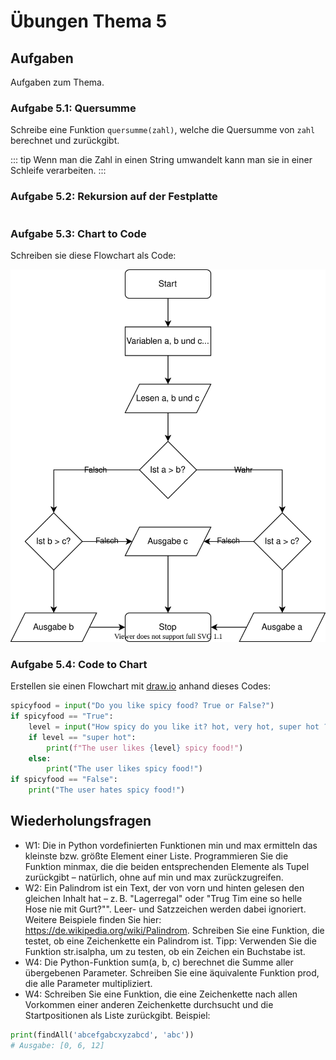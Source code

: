 # Übungen Thema 5

## Aufgaben

Aufgaben zum Thema.

### Aufgabe 5.1: Quersumme

Schreibe eine Funktion `quersumme(zahl)`, welche die Quersumme von `zahl` berechnet und zurückgibt.

::: tip
Wenn man die Zahl in einen String umwandelt kann man sie in einer Schleife verarbeiten.
:::

### Aufgabe 5.2: Rekursion auf der Festplatte

```py

```


### Aufgabe 5.3: Chart to Code

Schreiben sie diese Flowchart als Code:

![diagram](../diagram.svg)

### Aufgabe 5.4: Code to Chart

Erstellen sie einen Flowchart mit [draw.io](https://draw.io) anhand dieses Codes:

```py
spicyfood = input("Do you like spicy food? True or False?")
if spicyfood == "True":
    level = input("How spicy do you like it? hot, very hot, super hot ?")
    if level == "super hot":
        print(f"The user likes {level} spicy food!")
    else:
        print("The user likes spicy food!")
if spicyfood == "False":
    print("The user hates spicy food!")
```

## Wiederholungsfragen

* W1: Die in Python vordefinierten Funktionen min und max ermitteln das kleinste bzw. größte Element einer Liste. Programmieren Sie die Funktion minmax, die die beiden entsprechenden Elemente als Tupel zurückgibt – natürlich, ohne auf min und max zurückzugreifen.
* W2: Ein Palindrom ist ein Text, der von vorn und hinten gelesen den gleichen Inhalt hat – z. B. "Lagerregal" oder "Trug Tim eine so helle Hose nie mit Gurt?"". Leer- und Satzzeichen werden dabei ignoriert. Weitere Beispiele finden Sie hier: <https://de.wikipedia.org/wiki/Palindrom>. Schreiben Sie eine Funktion, die testet, ob eine Zeichenkette ein Palindrom ist. Tipp: Verwenden Sie die Funktion str.isalpha, um zu testen, ob ein Zeichen ein Buchstabe ist.
* W4: Die Python-Funktion sum(a, b, c) berechnet die Summe aller übergebenen Parameter. Schreiben Sie eine äquivalente Funktion prod, die alle Parameter multipliziert.
* W4: Schreiben Sie eine Funktion, die eine Zeichenkette nach allen Vorkommen einer anderen Zeichenkette durchsucht und die Startpositionen als Liste zurückgibt. Beispiel:

```py
print(findAll('abcefgabcxyzabcd', 'abc'))
# Ausgabe: [0, 6, 12]
```

